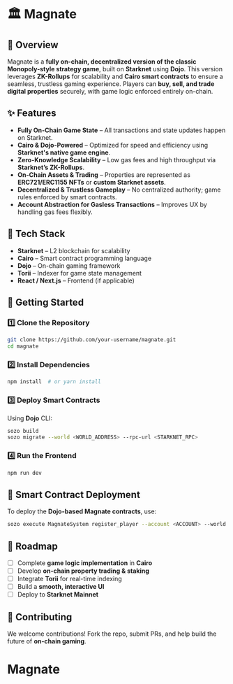 # 🏛️ Magnate

## 📌 Overview

Magnate is a **fully on-chain, decentralized version of the classic Monopoly-style strategy game**, built on **Starknet** using **Dojo**. This version leverages **ZK-Rollups** for scalability and **Cairo smart contracts** to ensure a seamless, trustless gaming experience. Players can **buy, sell, and trade digital properties** securely, with game logic enforced entirely on-chain.

## ✨ Features

* **Fully On-Chain Game State** – All transactions and state updates happen on Starknet.
* **Cairo & Dojo-Powered** – Optimized for speed and efficiency using **Starknet's native game engine**.
* **Zero-Knowledge Scalability** – Low gas fees and high throughput via **Starknet’s ZK-Rollups**.
* **On-Chain Assets & Trading** – Properties are represented as **ERC721/ERC1155 NFTs** or **custom Starknet assets**.
* **Decentralized & Trustless Gameplay** – No centralized authority; game rules enforced by smart contracts.
* **Account Abstraction for Gasless Transactions** – Improves UX by handling gas fees flexibly.

## 🔧 Tech Stack

* **Starknet** – L2 blockchain for scalability
* **Cairo** – Smart contract programming language
* **Dojo** – On-chain gaming framework
* **Torii** – Indexer for game state management
* **React / Next.js** – Frontend (if applicable)

## 🚀 Getting Started

### 1️⃣ Clone the Repository

```bash
git clone https://github.com/your-username/magnate.git
cd magnate
```

### 2️⃣ Install Dependencies

```bash
npm install  # or yarn install
```

### 3️⃣ Deploy Smart Contracts

Using **Dojo** CLI:

```bash
sozo build
sozo migrate --world <WORLD_ADDRESS> --rpc-url <STARKNET_RPC>
```

### 4️⃣ Run the Frontend

```bash
npm run dev
```

## 📜 Smart Contract Deployment

To deploy the **Dojo-based Magnate contracts**, use:

```bash
sozo execute MagnateSystem register_player --account <ACCOUNT> --world <WORLD_ADDRESS>
```

## 📅 Roadmap

* [ ] Complete **game logic implementation** in **Cairo**
* [ ] Develop **on-chain property trading & staking**
* [ ] Integrate **Torii** for real-time indexing
* [ ] Build a **smooth, interactive UI**
* [ ] Deploy to **Starknet Mainnet**

## 🤝 Contributing

We welcome contributions! Fork the repo, submit PRs, and help build the future of **on-chain gaming**.

# Magnate
